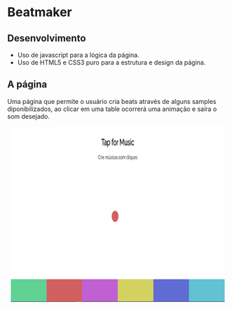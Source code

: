 # Beatmaker
## Desenvolvimento
* Uso de javascript para a lógica da página.
* Uso de HTML5 e CSS3 puro para a estrutura e design da página.
## A página
Uma página que permite o usuário cria beats através de alguns samples diponibilizados, ao clicar em uma table ocorrerá uma animação e saíra o som desejado.

<p align="center"><img src="https://github.com/DarlanNoetzold/beatmaker/blob/master/beatmaker01.jpg" /></p>
